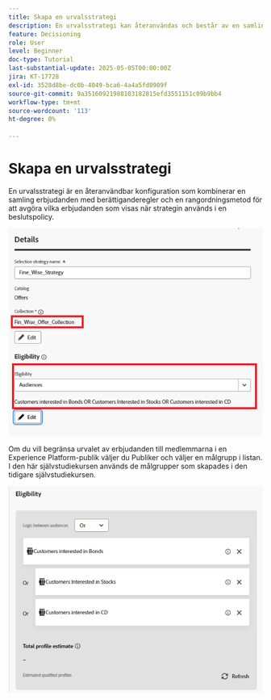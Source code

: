 ```yaml
---
title: Skapa en urvalsstrategi
description: En urvalsstrategi kan återanvändas och består av en samling som är associerad med en behörighetsbegränsning och en rangordningsmetod för att avgöra vilka erbjudanden som ska visas när de väljs ut i en beslutspolicy.
feature: Decisioning
role: User
level: Beginner
doc-type: Tutorial
last-substantial-update: 2025-05-05T00:00:00Z
jira: KT-17728
exl-id: 3528d8be-dc0b-4049-bca6-4a4a5fd0909f
source-git-commit: 9a35160921988103182815efd3551151c09b9bb4
workflow-type: tm+mt
source-wordcount: '113'
ht-degree: 0%

---
```


# Skapa en urvalsstrategi

En urvalsstrategi är en återanvändbar konfiguration som kombinerar en samling erbjudanden med berättiganderegler och en rangordningsmetod för att avgöra vilka erbjudanden som visas när strategin används i en beslutspolicy.

![selection-strategy](assets/fine_wise_selection_strategy.png)

Om du vill begränsa urvalet av erbjudanden till medlemmarna i en Experience Platform-publik väljer du Publiker och väljer en målgrupp i listan. I den här självstudiekursen används de målgrupper som skapades i den tidigare självstudiekursen.

![selection-strategy-audiences](assets/selection-strategy.png)
